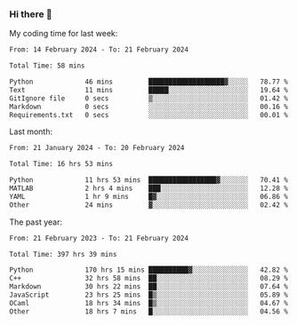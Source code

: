 ### Hi there 👋

My coding time for last week:

<!--START_SECTION:week-->

```txt
From: 14 February 2024 - To: 21 February 2024

Total Time: 58 mins

Python             46 mins         ███████████████████▓░░░░░   78.77 %
Text               11 mins         █████░░░░░░░░░░░░░░░░░░░░   19.64 %
GitIgnore file     0 secs          ▒░░░░░░░░░░░░░░░░░░░░░░░░   01.42 %
Markdown           0 secs          ░░░░░░░░░░░░░░░░░░░░░░░░░   00.16 %
Requirements.txt   0 secs          ░░░░░░░░░░░░░░░░░░░░░░░░░   00.01 %
```

<!--END_SECTION:week-->

Last month:

<!--START_SECTION:month-->

```txt
From: 21 January 2024 - To: 20 February 2024

Total Time: 16 hrs 53 mins

Python             11 hrs 53 mins  █████████████████▓░░░░░░░   70.41 %
MATLAB             2 hrs 4 mins    ███░░░░░░░░░░░░░░░░░░░░░░   12.28 %
YAML               1 hr 9 mins     █▓░░░░░░░░░░░░░░░░░░░░░░░   06.86 %
Other              24 mins         ▓░░░░░░░░░░░░░░░░░░░░░░░░   02.42 %
```

<!--END_SECTION:month-->

The past year:

<!--START_SECTION:year-->

```txt
From: 21 February 2023 - To: 21 February 2024

Total Time: 397 hrs 39 mins

Python             170 hrs 15 mins ██████████▓░░░░░░░░░░░░░░   42.82 %
C++                32 hrs 58 mins  ██░░░░░░░░░░░░░░░░░░░░░░░   08.29 %
Markdown           30 hrs 22 mins  ██░░░░░░░░░░░░░░░░░░░░░░░   07.64 %
JavaScript         23 hrs 25 mins  █▒░░░░░░░░░░░░░░░░░░░░░░░   05.89 %
OCaml              18 hrs 34 mins  █▒░░░░░░░░░░░░░░░░░░░░░░░   04.67 %
Other              18 hrs 7 mins   █░░░░░░░░░░░░░░░░░░░░░░░░   04.56 %
```

<!--END_SECTION:year-->
